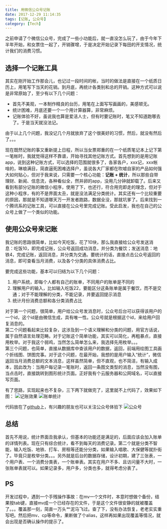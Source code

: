 ```yaml
---
title: 用微信公众号记账
date: 2017-12-29 11:14:35
tags: [记账, 公众号]
category: [Tech]
---
```


之前申请了个微信公众号，完成了一些小功能后，就一直没怎么玩了，由于今年下半年开始，和女票住一起了，开销骤增，于是决定开始记录下每田的开支情况，统计我们的消费习惯。
<!--more-->

## 选择一个记账工具

其实在刚开始工作那会儿，也记过一段时间的帐，当时的做法是直接在一个纸质日历上，用笔写下当天的花销。到月底，再统计各类别和总的开销。这种方式可以说是非常原始了，至少有以下几个问题：
* 首先不美观，一本制作精良的台历，用笔在上面写写画画的，美感顿无。
* 统计困难，月底还要一个一个用计算器算，非常麻烦。
* 记账体验不好，虽说我也算是爱洁人士，但有时要记账时，笔又不知道跑哪去了。于是当天就没法记。

由于以上几个问题，我没记几个月就放弃了这个很美好的习惯，然后，就没有然后了。。。

现在既然记账的事又重新提上日程，所以当女票郑重的在一个纸质笔记本上记下第一笔帐时，我就觉得这样不靠谱，开始寻找其他记账方式。首先想到的是用记账app，说到这种记账方式，可以选择的范围就很多了，各家各户，xxx记，xxx帐啥的，琳琅满目，简直逼死困难选择户，虽说各大厂家都在吹嘘自家的产品如何强大如何贴心，但对于我来说，只需要一个核心功能：**记账 + 统计**，所以那些自带理财、新闻、信息流，各种看似全，然并卵的app，没用几分钟就卸载了。后来又看到有部分记账的微信小程序，使用了下，也还行，符合用完即走的理念，但对于这种小程序，有的不是界面太丑，就是没法满足分类统计。其实还有一个比较重要的原因，那就是不知道哪天万一开发者跑路，数据全没，那就坑爹了。后来找到一个腾讯系的记账工具，可以直接在公众号里完成记账。受此启发，我也在自己的公众号上做了一个类似的功能。

## 使用公众号来记账

我记账的思路很简单，比如今天吃饭，花了10块，那么我直接给公众号发送消息：吃饭10，即完成记账，公众号返回成功消息，并分类为餐饮；发送消息：地铁4，完成记账，返回消息，并分类为交通。要统计的话，直接点击公众号返回的消息，即可查看当月消费，以及各个分类的具体消费占比。

要完成这些功能，基本可以归结为以下几个问题：
1. 用户系统，即每个人都有自己的账单，不同用户的账单是不同的
2. 理解用户的输入，比如输入吃饭22，要能区分这条账单是属于餐饮，而不是交通；对于不能理解的分类，不能记录，并要返回提示消息
3. 统计月份消费总额和各分类消费占比

对于第一个问题，很简单，用户给公众号发消息时，公众号后台可以获得该用户的一个id，这个id是由微信生成，具有唯一性。公众号就是根据这个id，来给用户回复消息的。
<br/>
第二个问题看起来比较复杂，这涉及到一个语义理解和分类的问题，用官方话说，属于自然语言处理范畴。对于记账这个简单功能，其实可以简化，再粗暴点，直接用枚举。对于我这个弱鸡，当然怎么简单怎么来，我选择先用枚举。。。
<br/>
第三个问题，也简单，直接从数据库中查该用户的数据，返回，前端用绘图工具画个折线图、饼图完事。对于这个问题，在最开始，我想的是用户输入“统计”，微信返回当月消费总额的文本消息，这样虽然简单，但不直观，也不简洁，有输入成本，因此改为：当用户每记录一笔账时，返回一条图文类型的消息，当然没有图，当点击时，直接跳转到图形统计页面。正好我有个云服务器和公网域名，可以直接写页面。

有了思路，实现起来也不复杂，三下两下就做完了，这里就不上代码了，效果如下图：
![记账效果](/images/wx-account-1.png)
![账单统计](/images/wx-account-2.png)

代码放在了[github](https://github.com/hbxjw119/weixin)上，有兴趣的朋友也可以关注公众号体验下
![公众号](http://odhrhu3wc.bkt.clouddn.com/qrcode_for_gh_b74ee0256a72_430.jpg)



## 总结

首先不用说，统计界面丑我承认，但基本的功能还是满足的，后面应该会加入账单的详情列表。现在只有综合统计，看不到每天的消费记录。第二个就是分类不智能，输入吃饭、地铁、打车、房租等还能分分类，如果输入唱歌、大保健等就扑街了。毕竟只是枚举分类。。。另外就是后台的数据存储，设计初期，建了三张表，一个用户表、一个消费分类表，一个账单表。其实在用户不多、且访问量不大时，一张账单表就可以。如果记录多，用户多，分类也多，就得考虑分表了。

## PS

开发过程中，遇到一个手残操作事故：在mv一个文件时，本意时想做个备份，结果按tab键，直接mv成一个已经存在的文件，于是这个文件很安静的就被覆盖了。。。覆盖那一刻，简直一万头艹泥马飞过。查了下，没有办法恢复，老老实实重写吧。然后把mv、cp等命令，果断做了个alias，这样再如果出现覆盖等情况，就会出现是否确认操作的提示了。

